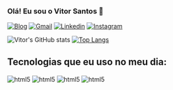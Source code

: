 ### Olá! Eu sou o Vitor Santos 👋

[![Blog](https://img.shields.io/website?label=VitorSantos.com&style=for-the-badge&url=https://vitxr10.github.io/portfolio/)](https://vitxr10.github.io/portfolio/)
[![Gmail](https://img.shields.io/badge/Gmail-D14836?style=for-the-badge&logo=gmail&logoColor=white)](mailto:vitorsalves0812@gmail.com)
[![Linkedin](https://img.shields.io/badge/LinkedIn-0077B5?style=for-the-badge&logo=linkedin&logoColor=white)](https://www.linkedin.com/in/vitor-alves-168201251/)
[![Instagram](https://img.shields.io/badge/Instagram-E4405F?style=for-the-badge&logo=instagram&logoColor=white)](https://instagram.com/vitxr.10)

![Vitor's GitHub stats](https://github-readme-stats.vercel.app/api?username=vitxr10&show_icons=true&theme=tokyonight)
[![Top Langs](https://github-readme-stats.vercel.app/api/top-langs/?username=vitxr10&layout=compact&theme=tokyonight)](https://github.com/vitxr10/github-readme-stats)

## Tecnologias que eu uso no meu dia:

<div style="display: inline-block">
  <img align="center" alt="html5" src="https://img.shields.io/badge/HTML5-E34F26?style=for-the-badge&logo=html5&logoColor=white"/>
  <img align="center" alt="html5" src="https://img.shields.io/badge/CSS3-1572B6?style=for-the-badge&logo=css3&logoColor=white"/>
  <img align="center" alt="html5" src="https://img.shields.io/badge/JavaScript-F7DF1E?style=for-the-badge&logo=javascript&logoColor=black"/>
  <img align="center" alt="html5" src="https://img.shields.io/badge/Java-ED8B00?style=for-the-badge&logo=java&logoColor=white"/>
</div>
